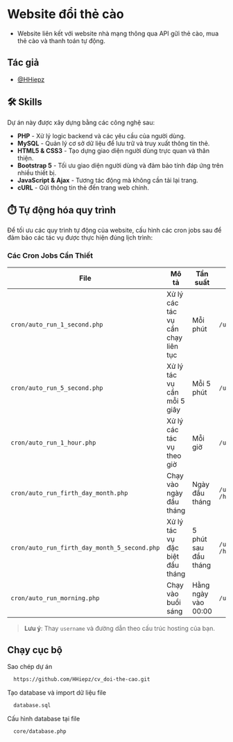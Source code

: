 
# Website đổi thẻ cào

* Website liên kết với website nhà mạng thông qua API gữi thẻ cào, mua thẻ cào và thanh toán tự động.


## Tác giả

- [@HHiepz](https://www.github.com/hhiepz)

## 🛠 Skills
Dự án này được xây dựng bằng các công nghệ sau:

* **PHP** - Xử lý logic backend và các yêu cầu của người dùng.
* **MySQL** - Quản lý cơ sở dữ liệu để lưu trữ và truy xuất thông tin thẻ.
* **HTML5 & CSS3** - Tạo dựng giao diện người dùng trực quan và thân thiện.
* **Bootstrap 5** - Tối ưu giao diện người dùng và đảm bảo tính đáp ứng trên nhiều thiết bị.
* **JavaScript & Ajax** - Tương tác động mà không cần tải lại trang.
* **cURL** - Gửi thông tin thẻ đến trang web chính.
## ⏱️ Tự động hóa quy trình

Để tối ưu các quy trình tự động của website, cấu hình các cron jobs sau để đảm bảo các tác vụ được thực hiện đúng lịch trình:

### Các Cron Jobs Cần Thiết

| File                             | Mô tả                                    | Tần suất         | Câu lệnh thực thi                                           |
|----------------------------------|------------------------------------------|------------------|-------------------------------------------------------------|
| `cron/auto_run_1_second.php`     | Xử lý các tác vụ cần chạy liên tục       | Mỗi phút         | `/usr/bin/php -q /home/username/public_html/cron/auto_run_1_second.php` |
| `cron/auto_run_5_second.php`     | Xử lý tác vụ cần mỗi 5 giây              | Mỗi 5 phút         | `/usr/bin/php -q /home/username/public_html/cron/auto_run_5_second.php` |
| `cron/auto_run_1_hour.php`       | Xử lý các tác vụ theo giờ               | Mỗi giờ          | `/usr/bin/php -q /home/username/public_html/cron/auto_run_1_hour.php` |
| `cron/auto_run_firth_day_month.php` | Chạy vào ngày đầu tháng             | Ngày đầu tháng   | `/usr/bin/php -q /home/username/public_html/cron/auto_run_firth_day_month.php` |
| `cron/auto_run_firth_day_month_5_second.php` | Xử lý tác vụ đặc biệt đầu tháng | 5 phút sau đầu tháng   | `/usr/bin/php -q /home/username/public_html/cron/auto_run_firth_day_month_5_second.php` |
| `cron/auto_run_morning.php`      | Chạy vào buổi sáng                       | Hằng ngày vào 00:00 | `/usr/bin/php -q /home/username/public_html/cron/auto_run_morning.php` |


> **Lưu ý**: Thay `username` và đường dẫn theo cấu trúc hosting của bạn.

## Chạy cục bộ

Sao chép dự án

```bash
  https://github.com/HHiepz/cv_doi-the-cao.git
```

Tạo database và import dữ liệu file 

```bash
  database.sql
```

Cấu hình database tại file

```bash
  core/database.php
```